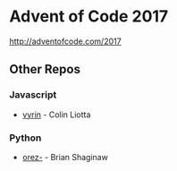 # Advent of Code 2017

http://adventofcode.com/2017

## Other Repos

### Javascript
* [vyrin](https://github.com/vyrin/advent2017) - Colin Liotta

### Python
* [orez-](https://github.com/orez-/Advent-of-Code-2017) - Brian Shaginaw